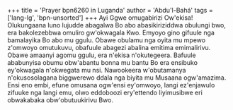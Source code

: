 +++
title = 'Prayer bpn6260 in Luganda'
author = 'Abdu'l-Bahá'
tags = ['lang-lg', 'bpn-unsorted']
+++
Ayi Ggwe omugabirizi Ow'ekisa!  Olukungaana luno lujudde abagalwa Bo abo abasikiriziddwa obulungi bwo, era bakolezebbwa omuliro gw'okwagala Kwo.  Emyoyo gino gifuule nga bamalayika Bo abo mu ggulu.  Obawe obulamu nga oyita mu mpewo z'omwoyo omutukuvu, obafuule abagezi abalina emitima emimalirivu.  Obawe amaanyi agomu ggulu, era n'ekisa n'okutegeera.  Bafuule ababunyisa obumu obw'abantu bonna mu bantu Bo era ensibuko ey'okwagala n'okwegata mu nsi.  Nawookeera w'obutamanya n'okusosolagana biggwerewo ddala nga biyita mu Musaana ogw'amazima.  Ensi eno embi, efune omusana ogw'ensi ey'omwoyo, langi ez'enjawulo zifuuke nga langi emu, olwo eddoboozi ery'ettendo liyimusibwe eri obwakabaka obw'obutuukirivu Bwo.
